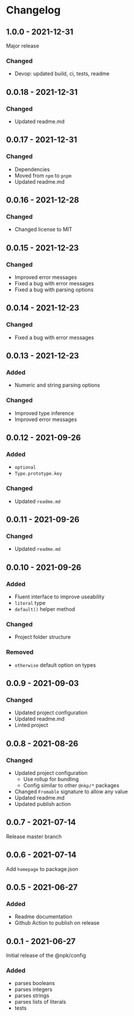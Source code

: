 # Changelog

## 1.0.0 - 2021-12-31

Major release

### Changed

- Devop: updated build, ci, tests, readme

## 0.0.18 - 2021-12-31

### Changed

- Updated readme.md

## 0.0.17 - 2021-12-31

### Changed

- Dependencies
- Moved from `npm` to `pnpm`
- Updated readme.md

## 0.0.16 - 2021-12-28

### Changed

- Changed license to MIT

## 0.0.15 - 2021-12-23

### Changed

- Improved error messages
- Fixed a bug with error messages
- Fixed a bug with parsing options

## 0.0.14 - 2021-12-23

### Changed

- Fixed a bug with error messages

## 0.0.13 - 2021-12-23

### Added

- Numeric and string parsing options

### Changed

- Improved type inference
- Improved error messages

## 0.0.12 - 2021-09-26

### Added

- `optional`
- `Type.prototype.key`

### Changed

- Updated `readme.md`

## 0.0.11 - 2021-09-26

### Changed

- Updated `readme.md`

## 0.0.10 - 2021-09-26

### Added

- Fluent interface to improve useability
- `literal` type
- `default()` helper method

### Changed

- Project folder structure

### Removed

- `otherwise` default option on types

## 0.0.9 - 2021-09-03

### Changed

- Updated project configuration
- Updated readme.md
- Linted project

## 0.0.8 - 2021-08-26

### Changed

- Updated project configuration
  - Use rollup for bundling
  - Config similar to other `@nkp/*` packages
- Changed `Fromable` signature to allow any value
- Updated readme.md
- Updated publish action

## 0.0.7 - 2021-07-14

Release master branch

## 0.0.6 - 2021-07-14

Add `homepage` to package.json

## 0.0.5 - 2021-06-27

### Added

- Readme documentation
- Github Action to publish on release

## 0.0.1 - 2021-06-27

Initial release of the @npk/config

### Added

- parses booleans
- parses integers
- parses strings
- parses lists of literals
- tests
